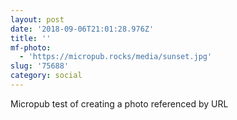 ```yaml
---
layout: post
date: '2018-09-06T21:01:28.976Z'
title: ''
mf-photo:
  - 'https://micropub.rocks/media/sunset.jpg'
slug: '75688'
category: social
---
```

Micropub test of creating a photo referenced by URL
